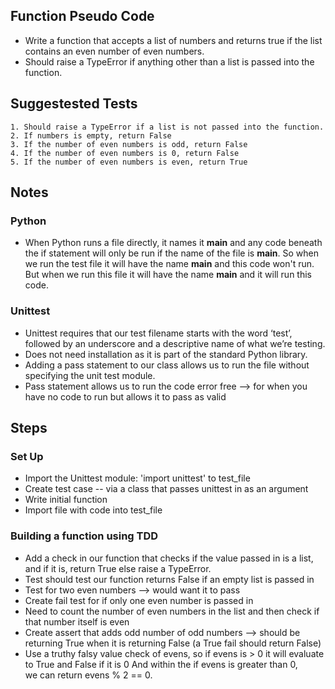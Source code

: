 ## Function Pseudo Code
- Write a function that accepts a list of numbers and returns true if the list contains an even number of even numbers.
- Should raise a TypeError if anything other than a list is passed into the function.


## Suggestested Tests
    1. Should raise a TypeError if a list is not passed into the function.
    2. If numbers is empty, return False
    3. If the number of even numbers is odd, return False
    4. If the number of even numbers is 0, return False
    5. If the number of even numbers is even, return True


## Notes

### Python
- When Python runs a file directly, it names it __main__ and any code beneath the if statement will only be run if the name of the file is __main__.
So when we run the test file it will have the name __main__ and this code won't run.  
But when we run this file it will have the name __main__ and it will run this code.


### Unittest 
- Unittest requires that our test  filename starts with the word ‘test’,  
followed by an underscore and a  descriptive name of what we’re testing.
- Does not need installation as it is part of the standard Python library.
- Adding a pass statement to our class allows us to run the file without specifying the unit test module.
- Pass statement allows us to run the code error free --> for when you have no code to run but allows it to pass as valid


## Steps

### Set Up
- Import the Unittest  module: 'import unittest' to test_file
- Create test case -- via a class that passes unittest in as an argument
- Write initial function
- Import file with code into test_file


### Building a function using TDD
-  Add a check in our function  that checks if the value passed in is a list, and if it is, return True else raise a TypeError.
- Test should test our function returns False if an empty list is passed in
- Test for two even numbers --> would want it to pass
- Create fail test for if only one even number is passed in
- Need to  count the number of even numbers in the list and then check if that number itself is even
- Create assert that adds odd number of odd numbers --> should be returning True when it is returning False (a True fail should return False)
- Use a truthy  falsy value check of evens, so if evens is > 0 it will evaluate to True and False if it is 0 And within the if evens is greater than 0,  
we can return evens % 2 == 0.